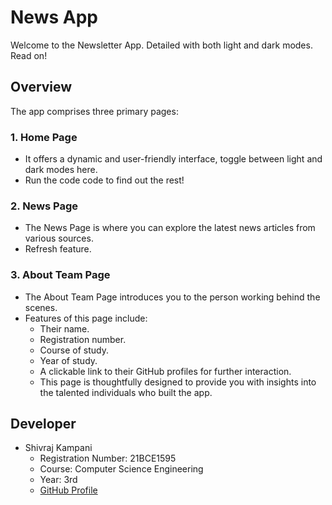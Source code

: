 # News App

Welcome to the Newsletter App. Detailed with both light and dark modes. Read on!

## Overview
The app comprises three primary pages:

### 1. Home Page
   - It offers a dynamic and user-friendly interface, toggle between light and dark modes here.
   - Run the code code to find out the rest!

### 2. News Page
   - The News Page is where you can explore the latest news articles from various sources.
   - Refresh feature.

### 3. About Team Page
   - The About Team Page introduces you to the person working behind the scenes.
   - Features of this page include:
       - Their name.
       - Registration number.
       - Course of study.
       - Year of study.
       - A clickable link to their GitHub profiles for further interaction.
     - This page is thoughtfully designed to provide you with insights into the talented individuals who built the app.

## Developer
- Shivraj Kampani
  - Registration Number: 21BCE1595
  - Course: Computer Science Engineering
  - Year: 3rd
  - [GitHub Profile](https://github.com/Shivkamp)